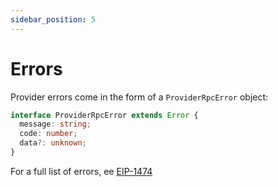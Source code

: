 ```yaml
---
sidebar_position: 5
---
```


# Errors

Provider errors come in the form of a `ProviderRpcError` object:

```ts
interface ProviderRpcError extends Error {
  message: string;
  code: number;
  data?: unknown;
}
```

For a full list of errors, ee [EIP-1474](https://eips.ethereum.org/EIPS/eip-1474#error-codes)